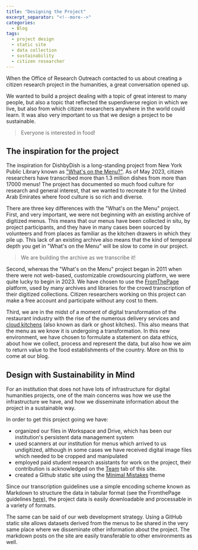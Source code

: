 ```yaml
---
title: "Designing the Project"
excerpt_separator: "<!--more-->"
categories:
  - Blog
tags:
  - project design
  - static site
  - data collection
  - sustainability
  - citizen researcher
---
```



When the Office of Research Outreach contacted to us about creating a citizen research project in the humanities, a great conversation opened up. 

We wanted to build a project dealing with a topic of great interest to many people, but also a topic that reflected the superdiverse region in which we live, but also from which citizen researchers anywhere in the world could learn. It was also very important to us that we design a project to be sustainable. 

> Everyone is interested in food! 


## The inspiration for the project

The inspiration for DishbyDish is a long-standing project from New York Public Library known as ["What's on the Menu?"](https://menus.nypl.org/). As of May 2023, citizen researchers have transcribed more than 1.3 million dishes from more than 17000 menus! The project has documented so much food culture for research and general interest, that we wanted to recreate it for the United Arab Emirates where food culture is so rich and diverse. 

There are three key differences with the "What's on the Menu" project. First, and very important, we were not beginning with an existing archive of digitized menus. This means that our menus have been collected in situ, by project participants, and they have in many cases been sourced by volunteers and from places as familiar as the kitchen drawers in which they pile up. This lack of an existing archive also means that the kind of temporal depth you get in "What's on the Menu" will be slow to come in our project. 

> We are building the archive as we transcribe it!

Second, whereas the "What's on the Menu" project began in 2011 when there were not web-based, customizable crowdsourcing platform, we were quite lucky to begin in 2023. We have chosen to use the [FromThePage](https://fromthepage.com) platform, used by many archives and libraries for the crowd transcription of their digitized collections. Citizen researchers working on this project can make a free account and participate without any cost to them.  

Third, we are in the midst of a moment of digital transformation of the restaurant industry with the rise of the numerous delivery services and [cloud kitchens](https://en.wikipedia.org/wiki/Virtual_restaurant) (also known as dark or ghost kitches). This also means that the menu as we know it is undergoing a transformation. In this new environment, we have chosen to formulate a statement on data ethics, about how we collect, process and represent the data, but also how we aim to return value to the food establishments of the country. More on this to come at our blog. 

## Design with Sustainability in Mind

For an institution that does not have lots of infrastructure for digital humanities projects, one of the main concerns was how we use the infrastructure we have, and how we disseminate information about the project in a sustainable way. 

In order to get this project going we have:

- organized our files in Workspace and Drive, which has been our institution's persistent data management system
- used scanners at our institution for menus which arrived to us undigitized, although in some cases we have received digital image files which needed to be cropped and manipulated
- employed paid student research assistants for work on the project, their contribution is acknowledged on the [Team](https://dishbydish.github.io/team/) tab of this site. 
- created a Github static site using the [Minimal Mistakes](https://mmistakes.github.io/minimal-mistakes/) theme

Since our transcription guidelines use a simple encoding scheme known as Markdown to structure the data in tabular format (see the FromthePage guidelines [here](https://content.fromthepage.com/project-owner-documentation/table-encoding/)), the project data is easily downloadable and processable in a variety of formats. 

The same can be said of our web development strategy. Using a GitHub static site allows datasets derived from the menus to be shared in the very same place where we disseminate other information about the project. The markdown posts on the site are easily transferable to other environments as well.